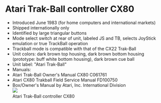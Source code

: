# Atari Trak-Ball controller CX80  
- Introduced June 1983 (for home computers and international markets)  
- Shipped internationally only  
- Identified by large triangular buttons  
- Mode select switch at rear of unit, labeled JS and TB, selects JoyStick emulation or true TrackBall operation  
- Trackball mode is compatible with that of the CX22 Trak-Ball  
- Unit colors: dark brown top housing, dark brown bottom housing (prototype: buff white bottom housing), dark brown cue ball  
- Unit label: "Atari Trak-Ball"  
- Manuals:  
- Atari Trak-Ball Owner's Manual CX80 C061761  
- Atari CX80 Trakball Field Service Manual FD100750  
- Box/Owner's Manual by Atari, Inc. International Division  
![](attachments/Atari_Trak-Ball_CX80.jpg)  
Atari Trak-Ball controller CX80  
